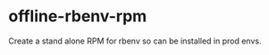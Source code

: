 offline-rbenv-rpm
=================

Create a stand alone RPM for rbenv so can be installed in prod envs.
